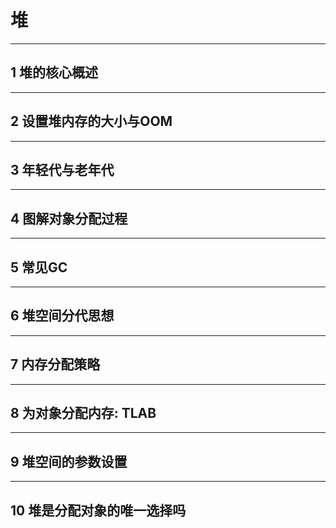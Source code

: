 # 堆

***
## 1 堆的核心概述

***
## 2 设置堆内存的大小与OOM
***
## 3 年轻代与老年代
***
## 4 图解对象分配过程
***
## 5 常见GC
***
## 6 堆空间分代思想
***
## 7 内存分配策略
***
## 8 为对象分配内存: TLAB
***
## 9 堆空间的参数设置
***
## 10 堆是分配对象的唯一选择吗

